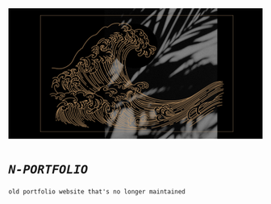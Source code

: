 <img src="./screenshots/screen_1.png" />

# *`N-PORTFOLIO`*

`old portfolio website that's no longer maintained`
